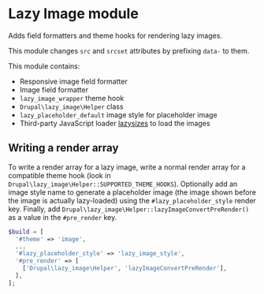 # Lazy Image module

Adds field formatters and theme hooks for rendering lazy images.

This module changes `src` and  `srcset` attributes by prefixing `data-` to
them.

This module contains:

- Responsive image field formatter
- Image field formatter
- `lazy_image_wrapper` theme hook
- `Drupal\lazy_image\Helper` class
- `lazy_placeholder_default` image style for placeholder image
- Third-party JavaScript loader [lazysizes](https://github.com/aFarkas/lazysizes)
to load the images

## Writing a render array

To write a render array for a lazy image, write a normal render array for a
compatible theme hook (look in `Drupal\lazy_image\Helper::SUPPORTED_THEME_HOOKS`).
Optionally add an image style name to generate a placeholder image (the image
shown before the image is actually lazy-loaded) using the
`#lazy_placeholder_style` render key. Finally, add
`Drupal\lazy_image\Helper::lazyImageConvertPreRender()` as a value in the
`#pre_render` key.

```php
$build = [
  '#theme' => 'image',
  ...
  '#lazy_placeholder_style' => 'lazy_image_style',
  '#pre_render' => [
    ['Drupal\lazy_image\Helper', 'lazyImageConvertPreRender'],
  ],
];
```
